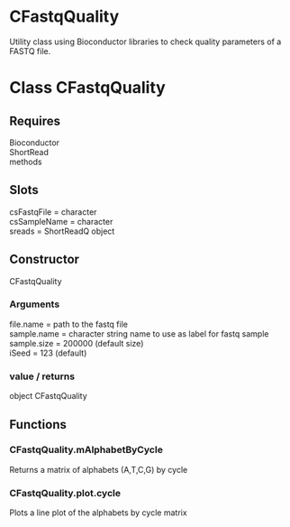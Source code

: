 # CFastqQuality
Utility class using Bioconductor libraries to check quality parameters of a FASTQ file.


# Class CFastqQuality
## Requires  
Bioconductor  
ShortRead  
methods  

## Slots
csFastqFile = character  
csSampleName = character  
sreads = ShortReadQ object  

## Constructor
CFastqQuality  
### Arguments
file.name = path to the fastq file  
sample.name = character string name to use as label for fastq sample  
sample.size = 200000 (default size)  
iSeed = 123 (default)
### value / returns  
object CFastqQuality  

## Functions
### CFastqQuality.mAlphabetByCycle
Returns a matrix of alphabets (A,T,C,G) by cycle  

### CFastqQuality.plot.cycle  
Plots a line plot of the alphabets by cycle matrix
